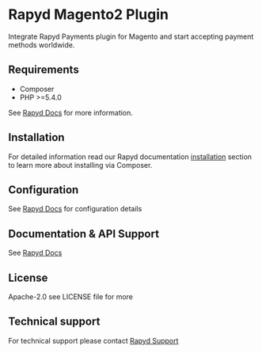 # Rapyd Magento2 Plugin

Integrate Rapyd Payments plugin for Magento and start accepting payment methods worldwide.

## Requirements

- Composer
- PHP >=5.4.0

See [Rapyd Docs](https://docs.rapyd.net/docs/rapyd-payments-plugin-for-magento#prerequisites) for more information.

## Installation

For detailed information read our Rapyd documentation [installation](https://docs.rapyd.net/docs/rapyd-payments-plugin-for-magento#installation-via-composer) section to learn more about installing via Composer.

## Configuration

See [Rapyd Docs](https://docs.rapyd.net/docs/rapyd-payments-plugin-for-magento) for configuration details

## Documentation & API Support

See [Rapyd Docs](https://docs.rapyd.net/docs/rapyd-payments-plugin-for-magento)


## License

Apache-2.0 see LICENSE file for more

## Technical support

For technical support please contact [Rapyd Support](https://support.rapyd.net/)
